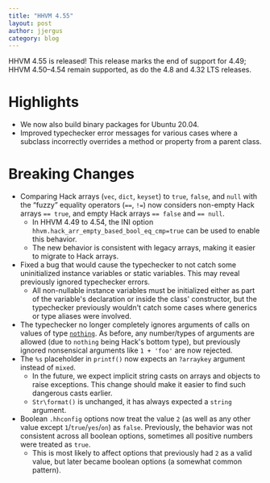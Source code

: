 ```yaml
---
title: "HHVM 4.55"
layout: post
author: jjergus
category: blog
---
```


HHVM 4.55 is released! This release marks the end of support for 4.49;
HHVM 4.50&ndash;4.54 remain supported, as do the 4.8 and 4.32 LTS releases.

# Highlights

- We now also build binary packages for Ubuntu 20.04.
- Improved typechecker error messages for various cases where a subclass
  incorrectly overrides a method or property from a parent class.

# Breaking Changes

- Comparing Hack arrays (`vec`, `dict`, `keyset`) to `true`, `false`, and `null`
  with the “fuzzy” equality operators (`==`, `!=`) now considers non-empty Hack arrays `== true`, and empty Hack arrays `== false` and `== null`.
  - In HHVM 4.49 to 4.54, the INI option
    `hhvm.hack_arr_empty_based_bool_eq_cmp=true` can be used to enable this
    behavior.
  - The new behavior is consistent with legacy arrays, making it easier to
    migrate to Hack arrays.
- Fixed a bug that would cause the typechecker to not catch some uninitialized
  instance variables or static variables. This may reveal previously
  ignored typechecker errors.
  - All non-nullable instance variables
    must be initialized either as part of the variable's declaration or inside
    the class' constructor, but the typechecker previously wouldn't catch some
    cases where generics or type aliases were involved.
- The typechecker no longer completely ignores arguments of calls on values of type
  [`nothing`](https://docs.hhvm.com/hack/built-in-types/nothing). As before, any number/types of arguments are allowed (due to `nothing` being Hack's bottom
  type), but previously ignored nonsensical arguments like `1 + 'foo'` are now rejected.
- The `%s` placeholder in `printf()` now expects an `?arraykey` argument instead
  of `mixed`.
  - In the future, we expect implicit string casts on arrays and objects to
    raise exceptions. This change should make it easier to find such dangerous
    casts earlier.
  - `Str\format()` is unchanged, it has always expected a `string` argument.
- Boolean `.hhconfig` options now treat the value `2` (as well as any other
  value except `1`/`true`/`yes`/`on`) as `false`. Previously, the behavior was
  not consistent across all boolean options, sometimes all positive numbers
  were treated as `true`.
  - This is most likely to affect options that previously had `2` as a valid
    value, but later became boolean options (a somewhat common pattern).
